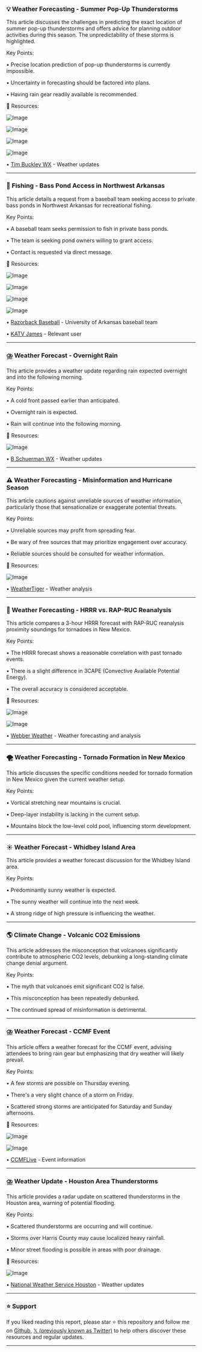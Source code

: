 ### 💡 Weather Forecasting - Summer Pop-Up Thunderstorms

This article discusses the challenges in predicting the exact location of summer pop-up thunderstorms and offers advice for planning outdoor activities during this season.  The unpredictability of these storms is highlighted.


Key Points:

• Precise location prediction of pop-up thunderstorms is currently impossible.


• Uncertainty in forecasting should be factored into plans.


• Having rain gear readily available is recommended.



🔗 Resources:

![Image](https://pbs.twimg.com/media/GspcadEWwAAu486?format=jpg&name=360x360)

![Image](https://pbs.twimg.com/media/GspcadCXMAAJE8w?format=jpg&name=360x360)

![Image](https://pbs.twimg.com/media/Gspcac6WcAA42Uc?format=jpg&name=360x360)

![Image](https://pbs.twimg.com/media/Gspcac4WUAA7ZLV?format=jpg&name=360x360)

• [Tim Buckley WX](https://x.com/TimBuckleyWX) - Weather updates


---

### 🎣 Fishing - Bass Pond Access in Northwest Arkansas

This article details a request from a baseball team seeking access to private bass ponds in Northwest Arkansas for recreational fishing.


Key Points:

• A baseball team seeks permission to fish in private bass ponds.


•  The team is seeking pond owners willing to grant access.


• Contact is requested via direct message.



🔗 Resources:

![Image](https://pbs.twimg.com/media/GspPvPNWAAAkJr2?format=jpg&name=small)

![Image](https://pbs.twimg.com/media/GspPvPQWAAA7oSt?format=jpg&name=small)

![Image](https://pbs.twimg.com/media/GspPvPOWMAAlIZ5?format=jpg&name=small)

![Image](https://pbs.twimg.com/media/GspPvPSWcAAZw7L?format=jpg&name=small)

• [Razorback Baseball](https://x.com/RazorbackBSB) - University of Arkansas baseball team


• [KATV James](https://x.com/KATVJames) - Relevant user



---

### ⛈️ Weather Forecast - Overnight Rain

This article provides a weather update regarding rain expected overnight and into the following morning.


Key Points:

• A cold front passed earlier than anticipated.


•  Overnight rain is expected.


• Rain will continue into the following morning.



🔗 Resources:

![Image](https://pbs.twimg.com/media/GspHE2mXIAAJFb5?format=jpg&name=small)

• [B Schuerman WX](https://x.com/BSchuermanWX) - Weather updates


---

### ⚠️ Weather Forecasting - Misinformation and Hurricane Season

This article cautions against unreliable sources of weather information, particularly those that sensationalize or exaggerate potential threats.


Key Points:

• Unreliable sources may profit from spreading fear.


•  Be wary of free sources that may prioritize engagement over accuracy.


•  Reliable sources should be consulted for weather information.



🔗 Resources:

![Image](https://pbs.twimg.com/media/Gsn9KA4XwAAffRs?format=jpg&name=small)

• [WeatherTiger](https://weathertiger.substack.com/p/tis-the-season-weathertiger-weekly…) - Weather analysis


---

### 🤖 Weather Forecasting - HRRR vs. RAP-RUC Reanalysis

This article compares a 3-hour HRRR forecast with RAP-RUC reanalysis proximity soundings for tornadoes in New Mexico.


Key Points:

•  The HRRR forecast shows a reasonable correlation with past tornado events.


•  There is a slight difference in 3CAPE (Convective Available Potential Energy).


• The overall accuracy is considered acceptable.



🔗 Resources:

![Image](https://pbs.twimg.com/media/GsoUPSJasAE6RWb?format=jpg&name=small)

![Image](https://pbs.twimg.com/media/GsoUpI6asAEyS2x?format=jpg&name=small)

• [Webber Weather](https://x.com/webberweather) - Weather forecasting and analysis



---

### 🌪️ Weather Forecasting - Tornado Formation in New Mexico

This article discusses the specific conditions needed for tornado formation in New Mexico given the current weather setup.


Key Points:

• Vortical stretching near mountains is crucial.


• Deep-layer instability is lacking in the current setup.


• Mountains block the low-level cold pool, influencing storm development.



---

### ☀️ Weather Forecast - Whidbey Island Area

This article provides a weather forecast discussion for the Whidbey Island area.


Key Points:

• Predominantly sunny weather is expected.


•  The sunny weather will continue into the next week.


• A strong ridge of high pressure is influencing the weather.



---

### 🌎 Climate Change - Volcanic CO2 Emissions

This article addresses the misconception that volcanoes significantly contribute to atmospheric CO2 levels, debunking a long-standing climate change denial argument.


Key Points:

• The myth that volcanoes emit significant CO2 is false.


• This misconception has been repeatedly debunked.


•  The continued spread of misinformation is detrimental.



---

### ⛈️ Weather Forecast - CCMF Event

This article offers a weather forecast for the CCMF event, advising attendees to bring rain gear but emphasizing that dry weather will likely prevail.


Key Points:

•  A few storms are possible on Thursday evening.


• There's a very slight chance of a storm on Friday.


• Scattered strong storms are anticipated for Saturday and Sunday afternoons.



🔗 Resources:

![Image](https://pbs.twimg.com/media/GsoIWuXWQAAnAIm?format=jpg&name=small)

![Image](https://pbs.twimg.com/media/GsoIXvlWsAA0Q9A?format=jpg&name=small)

• [CCMFLive](https://x.com/CCMFLive) -  Event information



---

### ⛈️ Weather Update - Houston Area Thunderstorms

This article provides a radar update on scattered thunderstorms in the Houston area, warning of potential flooding.


Key Points:

• Scattered thunderstorms are occurring and will continue.


• Storms over Harris County may cause localized heavy rainfall.


• Minor street flooding is possible in areas with poor drainage.



🔗 Resources:

![Image](https://pbs.twimg.com/tweet_video_thumb/GsoG-XOXQAAFjdI.jpg)

• [National Weather Service Houston](https://x.com/NWSHouston) - Weather updates


---

### ⭐️ Support

If you liked reading this report, please star ⭐️ this repository and follow me on [Github](https://github.com/Drix10), [𝕏 (previously known as Twitter)](https://x.com/DRIX_10_) to help others discover these resources and regular updates.

---